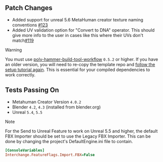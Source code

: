 ## Patch Changes
* Added support for unreal 5.6 MetaHuman creator texture naming conventions [#123](https://github.com/poly-hammer/meta-human-dna-addon/issues/123)
* Added UV validation option for "Convert to DNA" operator. This should give more info to the user in cases like this where their UVs don't match[#119](https://github.com/poly-hammer/meta-human-dna-addon/issues/119)


> [!WARNING]  
> You must use [poly-hammer-build-tool-workflow](https://github.com/poly-hammer/poly-hammer-build-tool-workflow) `0.5.2` or higher. If you have an older version, you will need to re-copy the template repo and [follow the setup tutorial again](https://www.youtube.com/watch?v=BAyCV8GwmCM). This is essential for your compiled dependencies to work correctly.

## Tests Passing On
* Metahuman Creator Version `4.0.2`
* Blender `4.2`, `4.3` (installed from blender.org)
* Unreal `5.4`, `5.5`
> [!NOTE]  
> For the Send to Unreal Feature to work on Unreal 5.5 and higher, the default FBX Importer should be set to use the Legacy FBX Importer. This can be done by changing the project's DefaultEngine.ini file to contain.
```ini
[ConsoleVariables]
Interchange.FeatureFlags.Import.FBX=False
```